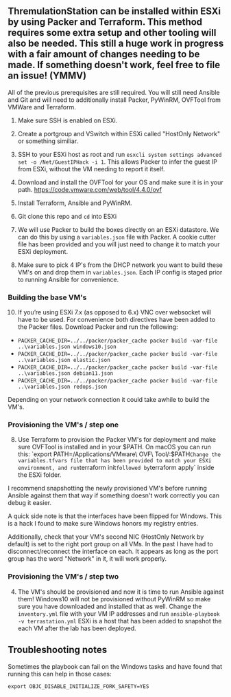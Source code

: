 ## ThremulationStation can be installed within ESXi by using Packer and Terraform. This method requires some extra setup and other tooling will also be needed. This still a huge work in progress with a fair amount of changes needing to be made. If something doesn't work, feel free to file an issue! (YMMV) ##

All of the previous prerequisites are still required. You will still need Ansible and Git and will need to additionally install Packer, PyWinRM, OVFTool from VMWare and Terraform.

1. Make sure SSH is enabled on ESXi.

2. Create a portgroup and VSwitch within ESXi called "HostOnly Network" or something similiar. 

3. SSH to your ESXi host as root and run `esxcli system settings advanced set -o /Net/GuestIPHack -i 1`. This allows Packer to infer the guest IP from ESXi, without the VM needing to report it itself.

4. Download and install the OVFTool for your OS and make sure it is in your path. https://code.vmware.com/web/tool/4.4.0/ovf

5. Install Terraform, Ansible and PyWinRM.

6. Git clone this repo and `cd` into ESXi

7. We will use Packer to build the boxes directly on an ESXi datastore. We can do this by using a `variables.json` file with Packer. A cookie cutter file has been provided and you will just need to change it to match your ESXi deployment. 
8. Make sure to pick 4 IP's from the DHCP network you want to build these VM's on and drop them in `variables.json`. Each IP config is staged prior to running Ansible for convenience. 

### Building the base VM's

10. If you’re using ESXi 7.x (as opposed to 6.x) VNC over websocket will have to be used. For convenience both directives have been added to the Packer files. Download Packer and run the following: 
- `PACKER_CACHE_DIR=../../packer/packer_cache packer build -var-file ..\variables.json windows10.json`
- `PACKER_CACHE_DIR=../../packer/packer_cache packer build -var-file ..\variables.json elastic.json`
- `PACKER_CACHE_DIR=../../packer/packer_cache packer build -var-file ..\variables.json debian11.json` 
- `PACKER_CACHE_DIR=../../packer/packer_cache packer build -var-file ..\variables.json redops.json`

Depending on your network connection it could take awhile to build the VM's. 

### Provisioning the VM's / step one
8. Use Terraform to provision the Packer VM's for deployment and make sure OVFTool is installed and in your $PATH. On macOS you can run this: `export PATH=/Applications/VMware\ OVF\ Tool/:$PATH`
Change the variables.tfvars file that has been provided to match your ESXi environment, and run `terraform init` followed by `terraform apply` inside the ESXi folder. 

I recommend snapshotting the newly provisioned VM's before running Ansible against them that way if something doesn't work correctly you can debug it easier.

A quick side note is that the interfaces have been flipped for Windows. This is a hack I found to make sure Windows honors my registry entries. 

Additionally, check that your VM's second NIC (HostOnly Network by default) is set to the right port group on all VMs. In the past I have had to disconnect/reconnect the interface on each. It appears as long as the port group has the word "Network" in it, it will work properly. 

### Provisioning the VM's / step two
4. The VM's should be provisioned and now it is time to run Ansible against them! Windows10 will not be provisioned without PyWinRM so make sure you have downloaded and installed that as well. Change the `inventory.yml` file with your VM IP addresses and run `ansible-playbook -v terrastation.yml` ESXi is a host that has been added to snapshot the each VM after the lab has been deployed.

## Troubleshooting notes
Sometimes the playbook can fail on the Windows tasks and have found that running this can help in those cases: 

`export OBJC_DISABLE_INITIALIZE_FORK_SAFETY=YES`
